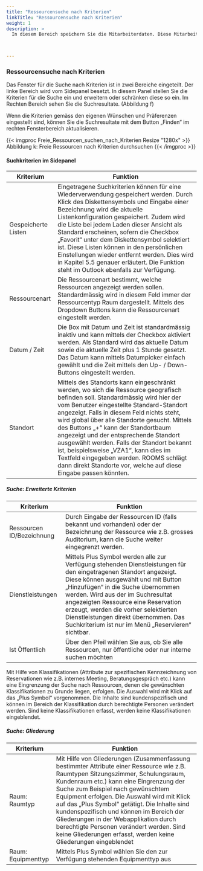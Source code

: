 ```yaml
---
title: "Ressourcensuche nach Kriterien"
linkTitle: "Ressourcensuche nach Kriterien"
weight: 1
description: >
  In diesem Bereich speichern Sie die Mitarbeiterdaten. Diese Mitarbeiterdaten können Sie über den Button "Bearbeiten" ändern. Zu den persönlichen Einstellungen gehören Personen-Informationen, die Stammdaten, die Navigation, Firmen- und Gruppen-Informationen und Logons. 
 


---
```

### Ressourcensuche nach Kriterien  
Das Fenster für die Suche nach Kriterien ist in zwei Bereiche eingeteilt. Der linke Bereich wird vom Sidepanel besetzt. In diesem Panel stellen Sie die Kriterien für die Suche ein und erweitern oder schränken diese so ein. Im Rechten Bereich sehen Sie die Suchresultate. (Abbildung f)


Wenn die Kriterien gemäss den eigenen Wünschen und Präferenzen eingestellt sind, können Sie die Suchresultate mit dem Button „Finden“ im rechten Fensterbereich aktualisieren.

{{< imgproc Freie_Ressourcen_suchen_nach_Kriterien Resize "1280x" >}}
Abbildung k: Freie Ressourcen nach Kriterien durchsuchen
{{< /imgproc >}}

#### Suchkriterien im Sidepanel 

| Kriterium         | Funktion         | 
| ------------- |-------------  | 
| Gespeicherte Listen          | Eingetragene Suchkriterien können für eine Wiederverwendung gespeichert werden. Durch Klick des Diskettensymbols und Eingabe einer Bezeichnung wird die aktuelle Listenkonfiguration gespeichert. Zudem wird die Liste bei jedem Laden dieser Ansicht als Standard erscheinen, sofern die Checkbox „Favorit“ unter dem Diskettensymbol selektiert ist. Diese Listen können in den persönlichen Einstellungen wieder entfernt werden. Dies wird in Kapitel 5.5 genauer erläutert. Die Funktion steht im Outlook ebenfalls zur Verfügung. | 
| Ressourcenart   | Die Ressourcenart bestimmt, welche Ressourcen angezeigt werden sollen. Standardmässig wird in diesem Feld immer der Ressourcentyp Raum dargestellt. Mittels des Dropdown Buttons kann die Ressourcenart eingestellt werden.     |  
| Datum / Zeit  | Die Box mit Datum und Zeit ist standardmässig inaktiv und kann mittels der Checkbox aktiviert werden. Als Standard wird das aktuelle Datum sowie die aktuelle Zeit plus 1 Stunde gesetzt. Das Datum kann mittels Datumpicker einfach gewählt und die Zeit mittels den Up- / Down-Buttons eingestellt werden.   |  
| Standort   |  Mittels des Standorts kann eingeschränkt werden, wo sich die Ressource geografisch befinden soll. Standardmässig wird hier der vom Benutzer eingestellte Standard-Standort angezeigt. Falls in diesem Feld nichts steht, wird global über alle Standorte gesucht. Mittels des Buttons „+“ kann der Standortbaum angezeigt und der entsprechende Standort ausgewählt werden. Falls der Standort bekannt ist, beispielsweise „VZA1“, kann dies im Textfeld eingegeben werden. ROOMS schlägt dann direkt Standorte vor, welche auf diese Eingabe passen könnten.   |  


##### Suche: Erweiterte Kriterien
| Kriterium         | Funktion         | 
| ------------- |-------------  | 
| Ressourcen ID/Bezeichnung          | Durch Eingabe der Ressourcen ID (falls bekannt und vorhanden) oder der Bezeichnung der Ressource wie z.B. grosses Auditorium, kann die Suche weiter eingegrenzt werden.| 
| Dienstleistungen  | Mittels Plus Symbol werden alle zur Verfügung stehenden Dienstleistungen für den eingetragenen Standort angezeigt. Diese können ausgewählt und mit Button „Hinzufügen“ in die Suche übernommen werden. Wird aus der im Suchresultat angezeigten Ressource eine Reservation erzeugt, werden die vorher selektierten Dienstleistungen direkt übernommen. Das Suchkriterium ist nur im Menü „Reservieren“ sichtbar. | 
| Ist Öffentlich  | Über den Pfeil wählen Sie aus, ob Sie alle Ressourcen, nur öffentliche oder nur interne suchen möchten |

Mit Hilfe von Klassifikationen (Attribute zur spezifischen Kennzeichnung von Reservationen wie z.B. internes Meeting, Beratungsgespräch etc.) kann eine Eingrenzung der Suche nach Ressourcen, denen die gewünschten Klassifikationen zu Grunde liegen, erfolgen. Die Auswahl wird mit Klick auf das „Plus Symbol“ vorgenommen. Die Inhalte sind kundenspezifisch und können im Bereich der Klassifikation durch berechtigte Personen verändert werden. 
Sind keine Klassifikationen erfasst, werden keine Klassifikationen eingeblendet.




##### Suche: Gliederung
| Kriterium         | Funktion         | 
| ------------- |-------------  | 
| Raum: Raumtyp         | Mit Hilfe von Gliederungen (Zusammenfassung bestimmter Attribute einer Ressource wie z.B. Raumtypen Sitzungszimmer, Schulungsraum, Kundenraum etc.) kann eine Eingrenzung der Suche zum Beispiel nach gewünschtem Equipment erfolgen. Die Auswahl wird mit Klick auf das „Plus Symbol“ getätigt. Die Inhalte sind kundenspezifisch und können im Bereich der Gliederungen in der Webapplikation durch berechtigte Personen verändert werden. Sind keine Gliederungen erfasst, werden keine Gliederungen eingeblendet| 
| Raum: Equipmenttyp  | Mittels Plus Symbol wählen Sie den zur Verfügung stehenden Equipmenttyp aus | 


